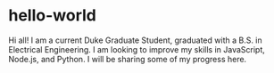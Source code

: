 # hello-world
Hi all! I am a current Duke Graduate Student, graduated with a B.S. in Electrical Engineering.
I am looking to improve my skills in JavaScript, Node.js, and Python. I will be sharing some of my progress here.
